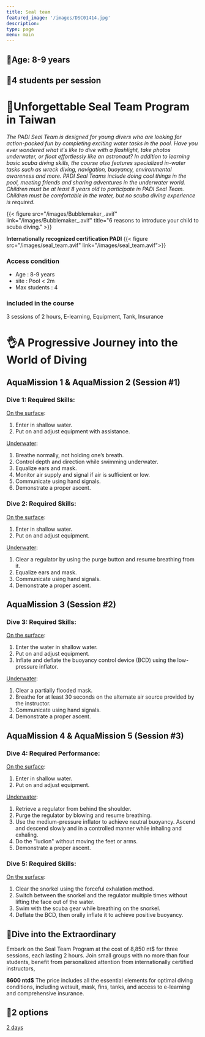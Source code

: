 ```yaml
---
title: Seal team
featured_image: '/images/DSC01414.jpg'
description:
type: page
menu: main
---
```


## 🎠Age: 8-9 years

## 🧒**4 students per session**

# 🤿Unforgettable Seal Team Program in Taiwan

*The PADI Seal Team is designed for young divers who are looking for
action-packed fun by completing exciting water tasks in the pool. Have you ever
wondered what it's like to dive with a flashlight, take photos underwater, or
float effortlessly like an astronaut? In addition to learning basic scuba
diving skills, the course also features specialized in-water tasks such as
wreck diving, navigation, buoyancy, environmental awareness and more. PADI Seal
Teams include doing cool things in the pool, meeting friends and sharing
adventures in the underwater world. Children must be at least 8 years old to
participate in PADI Seal Team. Children must be comfortable in the water, but
no scuba diving experience is required.*

{{< figure src="/images/Bubblemaker_.avif" link="/images/Bubblemaker_.avif"
title="6 reasons to introduce your child to scuba diving." >}}

**Internationally recognized certification PADI**
{{< figure src="/images/seal_team.avif" link="/images/seal_team.avif">}}

### Access condition

- Age : 8-9 years
- site : Pool < 2m
- Max students : 4

### included in the course

3 sessions of 2 hours, E-learning, Equipment, Tank, Insurance

# 👌A Progressive Journey into the World of Diving

## AquaMission 1 & AquaMission 2 (Session #1)

### Dive 1: Required Skills:

<ins>On the surface</ins>:
1. Enter in shallow water.
2. Put on and adjust equipment with assistance.

<ins>Underwater</ins>:
1. Breathe normally, not holding one’s breath.
2. Control depth and direction while swimming underwater.
3. Equalize ears and mask.
4. Monitor air supply and signal if air is sufficient or low.
5. Communicate using hand signals.
6. Demonstrate a proper ascent.

### Dive 2: Required Skills:

<ins>On the surface</ins>:
1. Enter in shallow water.
2. Put on and adjust equipment.

<ins>Underwater</ins>:
1. Clear a regulator by using the purge button and resume breathing from it.
2. Equalize ears and mask.
3. Communicate using hand signals.
4. Demonstrate a proper ascent.

## AquaMission 3 (Session #2)

### Dive 3: Required Skills:

<ins>On the surface</ins>:
1. Enter the water in shallow water.
2. Put on and adjust equipment.
3. Inflate and deflate the buoyancy control device (BCD) using the low-pressure inflator.

<ins>Underwater</ins>:
1. Clear a partially flooded mask.
2. Breathe for at least 30 seconds on the alternate air source provided by the instructor.
3. Communicate using hand signals.
4. Demonstrate a proper ascent.

## AquaMission 4 & AquaMission 5 (Session #3)

### Dive 4: Required Performance:

<ins>On the surface</ins>:
1. Enter in shallow water.
2. Put on and adjust equipment.

<ins>Underwater</ins>:
1. Retrieve a regulator from behind the shoulder.
2. Purge the regulator by blowing and resume breathing.
3. Use the medium-pressure inflator to achieve neutral buoyancy. Ascend and descend slowly and in a controlled manner while inhaling and exhaling.
4. Do the "ludion" without moving the feet or arms.
5. Demonstrate a proper ascent.

### Dive 5: Required Skills:

<ins>On the surface</ins>:
1. Clear the snorkel using the forceful exhalation method.
2. Switch between the snorkel and the regulator multiple times without lifting the face out of the water.
3. Swim with the scuba gear while breathing on the snorkel.
4. Deflate the BCD, then orally inflate it to achieve positive buoyancy.

## 🪸Dive into the Extraordinary

Embark on the Seal Team Program at the cost of 8,850 nt$ for three sessions,
each lasting 2 hours. Join small groups with no more than four students,
benefit from personalized attention from internationally certified instructors,

**8600 ntd$**
The price includes all the essential elements for optimal diving conditions, including wetsuit, mask, fins, tanks, and access to e-learning and comprehensive insurance.

## 📆2 options
<ins>2 days</ins>

